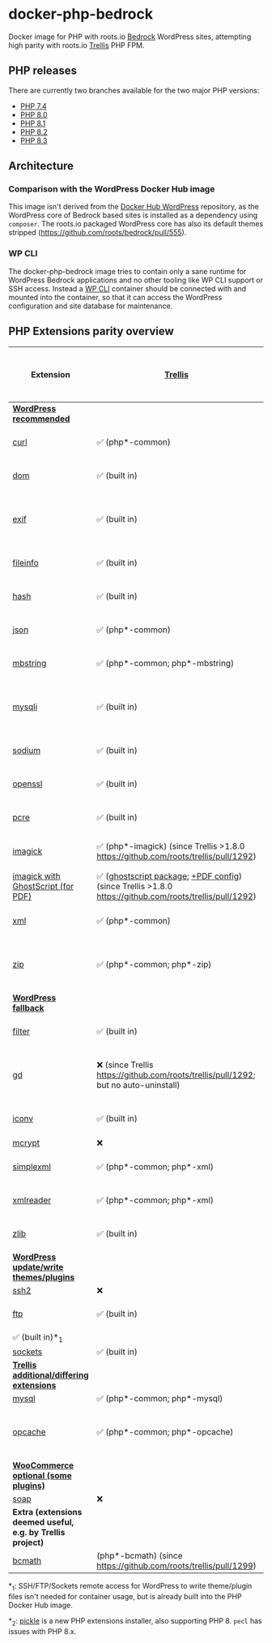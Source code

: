 # docker-php-bedrock
Docker image for PHP with roots.io [Bedrock](https://github.com/roots/bedrock) WordPress sites, attempting high parity with roots.io [Trellis](https://github.com/roots/trellis) PHP FPM.

## PHP releases
There are currently two branches available for the two major PHP versions:
- [PHP 7.4](https://github.com/strarsis/docker-php-bedrock/tree/php7.4)
- [PHP 8.0](https://github.com/strarsis/docker-php-bedrock/tree/php8.0)
- [PHP 8.1](https://github.com/strarsis/docker-php-bedrock/tree/php8.1)
- [PHP 8.2](https://github.com/strarsis/docker-php-bedrock/tree/php8.2)
- [PHP 8.3](https://github.com/strarsis/docker-php-bedrock/tree/php8.3)

## Architecture

### Comparison with the WordPress Docker Hub image
This image isn't derived from the [Docker Hub WordPress](https://hub.docker.com/_/wordpress) repository, as the WordPress core of Bedrock based sites is installed as a dependency using `composer`. The roots.io packaged WordPress core has also its default themes stripped (https://github.com/roots/bedrock/pull/555).

### WP CLI
The docker-php-bedrock image tries to contain only a sane runtime for WordPress Bedrock applications and no other tooling like WP CLI support or SSH access.
Instead a [WP CLI](https://hub.docker.com/_/wordpress?tab=tags&page=1&ordering=last_updated&name=cli) container should be connected with and mounted into the container, so that it can access the WordPress configuration and site database for maintenance.

## PHP Extensions parity overview

| Extension                                                                                                                                                                                  | [Trellis](https://github.com/roots/trellis)                                                                                                                                                                                                                                                                                                    | [Docker PHP 7 FPM](https://hub.docker.com/_/php/tags?page=1&name=7) | [Docker PHP 8 FPM](https://hub.docker.com/_/php/tags?page=1&name=8) | [docker-php-bedrock (PHP 7.4 FPM)](https://github.com/strarsis/docker-php-bedrock/tree/php7.4) | [docker-php-bedrock (PHP 8.0 FPM)](https://github.com/strarsis/docker-php-bedrock/tree/php8.0) |
| ------------------------------------------------------------------------------------------------------------------------------------------------------------------------------------------ | ---------------------------------------------------------------------------------------------------------------------------------------------------------------------------------------------------------------------------------------------------------------------------------------------------------------------------------------------- | ------------------------------------------------ | ------------------------------------------------ | ------------------------------ | ------------------------------ |
| [**WordPress recommended**](https://make.wordpress.org/hosting/handbook/handbook/server-environment/#php-extensions)                                                                       |                                                                                                                                                                                                                                                                                                                                                |                                                  |                                                  |                                |                                |
| [curl](https://www.php.net/manual/book.curl.php)                                                                                                                                           | ✅ (php*-common)                                                                                                                                                                                                                                                                                                                                | ✅ (built in)                                     | ✅ (built in)                                     | ✅ (built in)                   | ✅ (built in)                   |
| [dom](https://www.php.net/manual/book.dom.php)                                                                                                                                             | ✅ (built in)                                                                                                                                                                                                                                                                                                                                   | ✅ (built in)                                     | ✅ (built in)                                     | ✅ (built in)                   | ✅ (built in)                   |
| [exif](https://www.php.net/manual/book.exif.php)                                                                                                                                           | ✅ (built in)                                                                                                                                                                                                                                                                                                                                   | ❌                                                | ❌                                                | ✅ (docker-php-ext-install)     | ✅ (docker-php-ext-install)     |
| [fileinfo](https://www.php.net/manual/book.fileinfo.php)                                                                                                                                   | ✅ (built in)                                                                                                                                                                                                                                                                                                                                   | ✅ (built in)                                     | ✅ (built in)                                     | ✅ (built in)                   | ✅ (built in)                   |
| [hash](https://www.php.net/manual/book.hash.php)                                                                                                                                           | ✅ (built in)                                                                                                                                                                                                                                                                                                                                   | ✅ (built in)                                     | ✅ (built in)                                     | ✅ (built in)                   | ✅ (built in)                   |
| [json](https://www.php.net/manual/book.json.php)                                                                                                                                           | ✅ (php*-common)                                                                                                                                                                                                                                                                                                                                | ✅ (built in)                                     | ✅ (built in)                                     | ✅ (built in)                   | ✅ (built in)                   |
| [mbstring](https://www.php.net/manual/book.mbstring.php)                                                                                                                                   | ✅ (php*-common; php*-mbstring)                                                                                                                                                                                                                                                                                                                 | ✅ (built in)                                     | ✅ (built in)                                     | ✅ (built in)                   | ✅ (built in)                   |
| [mysqli](https://www.php.net/manual/book.mysqli.php)                                                                                                                                       | ✅ (built in)                                                                                                                                                                                                                                                                                                                                   | ❌                                                | ❌                                                | ✅ (docker-php-ext-install)     | ✅ (docker-php-ext-install)     |
| [sodium](https://www.php.net/manual/book.sodium.php)                                                                                                                                       | ✅ (built in)                                                                                                                                                                                                                                                                                                                                   | ✅ (built in)                                     | ✅ (built in)                                     | ✅ (built in)                   | ✅ (built in)                   |
| [openssl](https://www.php.net/manual/book.openssl.php)                                                                                                                                     | ✅ (built in)                                                                                                                                                                                                                                                                                                                                   | ✅ (built in)                                     | ✅ (built in)                                     | ✅ (built in)                   | ✅ (built in)                   |
| [pcre](https://www.php.net/manual/book.pcre.php)                                                                                                                                           | ✅ (built in)                                                                                                                                                                                                                                                                                                                                   | ✅ (built in)                                     | ✅ (built in)                                     | ✅ (built in)                   | ✅ (built in)                   |
| [imagick](https://www.php.net/manual/book.imagick.php)                                                                                                                                     | ✅ (php*-imagick) (since Trellis >1.8.0 https://github.com/roots/trellis/pull/1292)                                                                                                                                                                                                                                                             | ❌                                                | ❌                                                | ✅ (pecl)                       | ✅ (workaround (pickle*<sub>2</sub>))          |
| [imagick with GhostScript (for PDF)](https://www.php.net/manual/en/imagick.requirements.php#imagick.requirements.nix)                                                                      | ✅ ([ghostscript package](https://github.com/roots/trellis/blob/6bab80b988adaa81e71b4e4a67c55feead1715f0/roles/common/defaults/main.yml#L27); [+PDF config](https://github.com/roots/trellis/blob/6bab80b988adaa81e71b4e4a67c55feead1715f0/roles/php/tasks/main.yml#L50-L56)) (since Trellis >1.8.0 https://github.com/roots/trellis/pull/1292) | ❌                                                | ❌                                                | ✅ (pecl)                       | ✅ (workaround (pickle*<sub>2</sub>))          |
| [xml](https://www.php.net/manual/book.xml.php)                                                                                                                                             | ✅ (php*-common)                                                                                                                                                                                                                                                                                                                                | ✅ (built in)                                     | ✅ (built in)                                     | ✅ (built in)                   | ✅ (built in)                   |
| [zip](https://www.php.net/manual/book.zip.php)                                                                                                                                             | ✅ (php*-common; php*-zip)                                                                                                                                                                                                                                                                                                                      | ❌                                                | ❌                                                | ✅ (docker-php-ext-install)     | ✅ (docker-php-ext-install)     |
| [**WordPress fallback**](https://make.wordpress.org/hosting/handbook/handbook/server-environment/#php-extensions:~:text=modules%20WordPress%20may%20use)                                   |                                                                                                                                                                                                                                                                                                                                                |                                                  |                                                  |                                |                                |
| [filter](https://www.php.net/manual/book.filter.php)                                                                                                                                       | ✅ (built in)                                                                                                                                                                                                                                                                                                                                   | ✅ (built in)                                     | ✅ (built in)                                     | ✅ (built in)                   | ✅ (built in)                   |
| [gd](https://www.php.net/manual/book.image.php)                                                                                                                                            | ❌ (since Trellis https://github.com/roots/trellis/pull/1292; but no auto-uninstall)                                                                                                                                                                                                                                                            | ❌                                                | ❌                                                | ✅ (docker-php-ext-install)     | ✅ (docker-php-ext-install)     |
| [iconv](https://www.php.net/manual/book.iconv.php)                                                                                                                                         | ✅ (built in)                                                                                                                                                                                                                                                                                                                                   | ✅ (built in)                                     | ✅ (built in)                                     | ✅ (built in)                   | ✅ (built in)                   |
| [mcrypt](https://www.php.net/manual/book.mcrypt.php)                                                                                                                                       | ❌                                                                                                                                                                                                                                                                                                                                              | ❌                                                | ❌                                                | ✅ (pecl)                       | ✅ (pickle*<sub>2</sub>)                       |
| [simplexml](https://www.php.net/manual/book.simplexml.php)                                                                                                                                 | ✅ (php*-common; php*-xml)                                                                                                                                                                                                                                                                                                                      | ✅ (built in)                                     | ✅ (built in)                                     | ✅ (built in)                   | ✅ (built in)                   |
| [xmlreader](https://www.php.net/manual/book.xmlreader.php)                                                                                                                                 | ✅ (php*-common; php*-xml)                                                                                                                                                                                                                                                                                                                      | ✅ (built in)                                     | ✅ (built in)                                     | ✅ (built in)                   | ✅ (built in)                   |
| [zlib](https://www.php.net/manual/book.zlib.php)                                                                                                                                           | ✅ (built in)                                                                                                                                                                                                                                                                                                                                   | ✅ (built in)                                     | ✅ (built in)                                     | ✅ (built in)                   | ✅ (built in)                   |
| [**WordPress update/write themes/plugins**](https://make.wordpress.org/hosting/handbook/handbook/server-environment/#php-extensions:~:text=extensions%20are%20used%20for%20file%20changes) |                                                                                                                                                                                                                                                                                                                                                |                                                  |                                                  |                                |                                |
| [ssh2](https://www.php.net/manual/book.ssh2.php)                                                                                                                                           | ❌                                                                                                                                                                                                                                                                                                                                              | ❌                                                | ❌                                                | ❌                              | ❌                              |
| [ftp](https://www.php.net/manual/book.ftp.php)                                                                                                                                             | ✅ (built in)                                                                                                                                                                                                                                                                                                                                   | ✅ (built in)                                     | ✅ (built in)                                     | ✅ (built in)
| ✅ (built in)*<sub>1</sub>      |
| [sockets](https://www.php.net/manual/book.sockets.php)                                                                                                                                     | ✅ (built in)                                                                                                                                                                                                                                                                                                                                   | ❌                                                | ❌                                                | ❌                              | ❌                              |
| [**Trellis additional/differing extensions**](https://github.com/roots/trellis/blob/68e313ffc1a2c34badfcc22cda6a5aaba11ec2f9/roles/php/defaults/main.yml#L4)                               |                                                                                                                                                                                                                                                                                                                                                |                                                  |                                                  |                                |                                |
| [mysql](https://www.php.net/manual/book.mysql.php)                                                                                                                                         | ✅ (php*-common; php*-mysql)                                                                                                                                                                                                                                                                                                                    | ❌                                                | ❌                                                | ❌                              | ❌                              |
| [opcache](https://www.php.net/manual/book.opcache.php)                                                                                                                                     | ✅ (php*-common; php*-opcache)                                                                                                                                                                                                                                                                                                                  | ❌                                                | ❌                                                | ✅ (docker-php-ext-install)     | ✅ (docker-php-ext-install)     |
| [**WooCommerce optional (some plugins)**](https://docs.woocommerce.com/document/server-requirements/#section-2)                                                                            |                                                                                                                                                                                                                                                                                                                                                |                                                  |                                                  |                                |                                |
| [soap](https://www.php.net/manual/book.soap.php)                                                                                                                                           | ❌                                                                                                                                                                                                                                                                                                                                              | ❌                                                | ❌                                                | ❌                              | ❌                              |
| **Extra (extensions deemed useful, e.g. by Trellis project)**                                                                                                                              |                                                                                                                                                                                                                                                                                                                                                |                                                  |                                                  |                                |                                |
| [bcmath](https://www.php.net/manual/book.bc.php)                                                                                                                                           | (php*-bcmath) (since https://github.com/roots/trellis/pull/1299)                                                                                                                                                                                                                                                                               | ❌                                                | ❌                                                | ❌                              | ❌                              |


*<sub>1</sub>: SSH/FTP/Sockets remote access for WordPress to write theme/plugin files isn't needed for container usage, but is already built into the PHP Docker Hub image.

*<sub>2</sub>: [pickle](https://github.com/FriendsOfPHP/pickle) is a new PHP extensions installer, also supporting PHP 8. `pecl` has issues with PHP 8.x.

